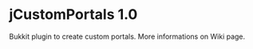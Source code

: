 jCustomPortals 1.0
==============

Bukkit plugin to create custom portals.
More informations on Wiki page.
